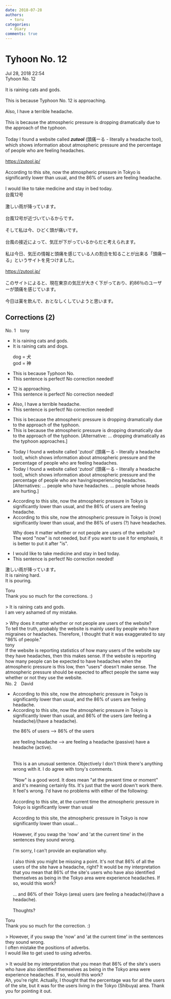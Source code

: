 ```yaml
---
date: 2018-07-28
authors:
  - toru
categories:
  - Diary
comments: true
---
```


# Tyhoon No. 12
<div class="date">Jul 28, 2018 22:54</div>
<div id="post"><div id="body_show_ori">
Tyhoon No. 12<br/><br/>It is raining cats and gods. <br/><br/>This is because Typhoon No. 12 is approaching.<br/><br/>Also, I have a terrible headache.<br/><br/>This is because the atmospheric pressure is dropping dramatically due to the approach of the typhoon.<br/><br/>Today I found a website called <strong><em>zutool</em></strong> (頭痛ーる - literally a headache tool), which shows information about atmospheric pressure and the percentage of people who are feeling headaches.<br/><br/><a href="https://zutool.jp/" target="_blank">https://zutool.jp/</a><br/><br/>According to this site, now the atmospheric pressure in Tokyo is significantly lower than usual, and the 86% of users are feeling headache.<br/><br/>I would like to take medicine and stay in bed today.
</div></div>

<!-- more -->

<div id="post_ja"><div id="body_show_mo">
台風12号<br/><br/>激しい雨が降っています。<br/><br/>台風12号が近づいているからです。<br/><br/>そして私は今、ひどく頭が痛いです。<br/><br/>台風の接近によって、気圧が下がっているからだと考えられます。<br/><br/>私は今日、気圧の情報と頭痛を感じている人の割合を知ることが出来る「頭痛ーる」というサイトを見つけました。<br/><br/><a href="https://zutool.jp/" target="_blank">https://zutool.jp/</a><br/><br/>このサイトによると、現在東京の気圧が大きく下がっており、約86％のユーザーが頭痛を感じています。<br/><br/>今日は薬を飲んで、おとなしくしていようと思います。
</div></div>

## Corrections (2)
<div id="block"><div class="first_name"> No. 1　<span class="just_name">tony</span></div><div id="block2">
<ul class="correction_field">
<li class="incorrect">It is raining cats and gods.</li>
<li class="corrected correct">
It is raining cats and <span class="f_red">dog</span>s.
<p class="correction_comment">dog = 犬<br/>god = 神</p>
</li>
</ul>
<ul class="correction_field">
<li class="incorrect">This is because Typhoon No.</li>
<li class="corrected perfect">This sentence is perfect! No correction needed!</li>
</ul>
<ul class="correction_field">
<li class="incorrect">12 is approaching.</li>
<li class="corrected perfect">This sentence is perfect! No correction needed!</li>
</ul>
<ul class="correction_field">
<li class="incorrect">Also, I have a terrible headache.</li>
<li class="corrected perfect">This sentence is perfect! No correction needed!</li>
</ul>
<ul class="correction_field">
<li class="incorrect">This is because the atmospheric pressure is dropping dramatically due to the approach of the typhoon.</li>
<li class="corrected correct">
This is because the atmospheric pressure is dropping dramatically due to the approach of the typhoon. [Alternative: ... dropping dramatically as the typhoon approaches.]
</li>
</ul>
<ul class="correction_field">
<li class="incorrect">Today I found a website called 'zutool' (頭痛ーる - literally a headache tool), which shows information about atmospheric pressure and the percentage of people who are feeling headaches.</li>
<li class="corrected correct">
Today I found a website called 'zutool' (頭痛ーる - literally a headache tool), which shows information about atmospheric pressure and the percentage of people who are <span class="f_red">having</span>/<span class="f_red">experiencing</span> headaches. [Alternatives: ... people who have headaches. ... people whose heads are hurting.]
</li>
</ul>
<ul class="correction_field">
<li class="incorrect">According to this site, now the atmospheric pressure in Tokyo is significantly lower than usual, and the 86% of users are feeling headache.</li>
<li class="corrected correct">
According to this site, <span class="f_red"><span class="sline">now</span></span> the atmospheric pressure in Tokyo is (now) significantly lower than usual, and <span class="f_red"><span class="sline">the</span></span> 86% of users (?) <span class="f_red">have</span> headache<span class="f_red">s</span>.
<p class="correction_comment">Why does it matter whether or not people are users of the website?<br/>The word "now" is not needed, but if you want to use it for emphasis, it is better to put it after "is".</p>
</li>
</ul>
<ul class="correction_field">
<li class="incorrect">I would like to take medicine and stay in bed today.</li>
<li class="corrected perfect">This sentence is perfect! No correction needed!</li>
</ul>
<p class="comment_small">
 激しい雨が降っています。
 <br/>
 It is raining hard.
 <br/>
 It is pouring.
</p>

</div><div class="name"><span class="just_name">Toru</span><br>
Thank you so much for the corrections. :)<br/><br/>&gt; It is raining cats and gods.<br/>I am very ashamed of my mistake.<br/><br/>&gt; Why does it matter whether or not people are users of the website?<br/>To tell the truth, probably the website is mainly used by people who have migraines or headaches. Therefore, I thought that it was exaggerated to say "86% of people."
</div>
<div class="name"><span class="just_name">tony</span><br>
If the website is reporting statistics of how many users of the website say they have headaches, then this makes sense. If the website is reporting how many people can be expected to have headaches when the atmospheric pressure is this low, then "users" doesn't make sense. The atmospheric pressure should be expected to affect people the same way whether or not they use the website.
</div>
</div>
<div id="block"><div class="first_name"> No. 2　<span class="just_name">David</span></div><div id="block2">
<ul class="correction_field">
<li class="incorrect">According to this site, now the atmospheric pressure in Tokyo is significantly lower than usual, and the 86% of users are feeling headache.</li>
<li class="corrected correct">
According to this site, now the atmospheric pressure in Tokyo is significantly lower than usual, and 86% of the users (are feeling a headache)/(have a headache).
<p class="correction_comment">the 86% of users --&gt; 86% of the users<br/><br/>are feeling headache --&gt; are feeling a headache (passive) have a headache (active).<br/><br/><br/>This is a an unusual sentence. Objectively I don't think there's anything wrong with it. I do agree with tony's comments.<br/><br/>"Now" is a good word. It does mean "at the present time or moment" and it's meaning certainly fits. It's just that the word down't work there. It feel's wrong. I'd have no problems with either of the following:<br/><br/>According to this site, at the current time the atmospheric pressure in Tokyo is significantly lower than usual<br/><br/>According to this site, the atmospheric pressure in Tokyo is now significantly lower than usual...<br/><br/>However, if you swap the 'now' and 'at the current time' in the sentences they sound wrong.<br/><br/>I'm sorry, I can't provide an explanation why. <br/><br/>I also think you might be missing a point. It's not that 86% of all the users of the site have a headache, right? It would be my interpretation that you mean that 86% of the site's users who have also identified themselves as being in the Tokyo area were experience headaches. If so, would this work?<br/><br/>... and 86% of their Tokyo (area) users (are feeling a headache)/(have a headache).<br/><br/>Thoughts?</p>
</li>
</ul>
</div><div class="name"><span class="just_name">Toru</span><br>
Thank you so much for the correction. :)<br/><br/>&gt; However, if you swap the 'now' and 'at the current time' in the sentences they sound wrong.<br/>I often mistake the positions of adverbs.<br/>I would like to get used to using adverbs.<br/><br/>&gt; It would be my interpretation that you mean that 86% of the site's users who have also identified themselves as being in the Tokyo area were experience headaches. If so, would this work?<br/>Ah, you're right. Actually, I thought that the percentage was for all the users of the site, but it was for the users living in the Tokyo (Shibuya) area. Thank you for pointing it out.
</div>
</div>
